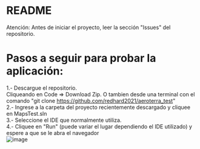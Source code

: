 # README
Atención: Antes de iniciar el proyecto, leer la sección "Issues" del repositorio.

# Pasos a seguir para probar la aplicación:
1.- Descargue el repositorio. <br>
    Cliqueando en Code => Download Zip. O tambien desde una terminal con el comando "git clone https://github.com/redhard2021/aeroterra_test"
    <br>
2.- Ingrese a la carpeta del proyecto recientemente descargado y cliquee en MapsTest.sln
<br>
3.- Seleccione el IDE que normalmente utiliza.
<br>
4.- Cliquee en "Run" (puede variar el lugar dependiendo el IDE utilizado) y espere a que se le abra el navegador <br>
![image](https://github.com/redhard2021/aeroterra_test/assets/84198330/d6fafe5b-aac8-4d1e-8097-54d6bb374077)
<br>


